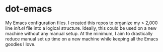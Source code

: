 # dot-emacs

My Emacs configuration files.  I created this repos to organize my > 2,000 line *init.el* file into a logical structure. Ideally, this could be used on a new machine without any manual setup. At the minimum, I aim to drastically reduce manual set up time on a new machine while keeping all the Emacs goodies I love.



